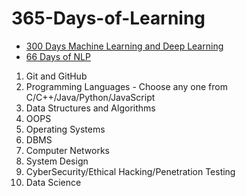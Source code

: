# 365-Days-of-Learning


- [300 Days Machine Learning and Deep Learning](https://github.com/cybergeekgyan/300Days__MachineLearningDeepLearning)
- [66 Days of NLP](https://github.com/ThinamXx/66Days__NaturalLanguageProcessing)

1. Git and GitHub
2. Programming Languages - Choose any one from C/C++/Java/Python/JavaScript
3. Data Structures and Algorithms
4. OOPS
5. Operating Systems
6. DBMS
7. Computer Networks
8. System Design
9. CyberSecurity/Ethical Hacking/Penetration Testing
10. Data Science
